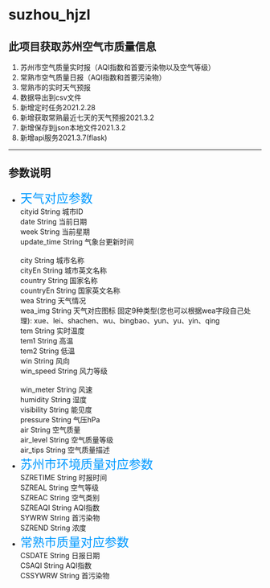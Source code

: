<!--
 * @Author       : Yuki
 * @Date         : 2021-02-23 23:48:01
 * @LastEditors: Please set LastEditors
 * @LastEditTime: 2021-02-27 14:31:03
 * @FilePath     : \suzhou_hjzl\README.md
-->
# suzhou_hjzl
## 此项目获取苏州空气市质量信息

1. 苏州市空气质量实时报（AQI指数和首要污染物以及空气等级）
2. 常熟市空气质量日报（AQI指数和首要污染物）
3. 常熟市的实时天气预报
4. 数据导出到csv文件
5. 新增定时任务2021.2.28
6. 新增获取常熟最近七天的天气预报2021.3.2
7. 新增保存到json本地文件2021.3.2
8. 新增api服务2021.3.7(flask)
---
## 参数说明
- <font color=#0099ff size=5>天气对应参数</br></font>
cityid	String	城市ID</br>
date	String	当前日期</br>
week	String	当前星期</br>
update_time	String	气象台更新时间</br>	
city	String	城市名称</br>
cityEn	String	城市英文名称</br>	
country	String	国家名称</br>
countryEn	String	国家英文名称</br>	
wea	String	天气情况</br>
wea_img	String	天气对应图标	固定9种类型(您也可以根据wea字段自己处理):
xue、lei、shachen、wu、bingbao、yun、yu、yin、qing</br>
tem	String	实时温度</br>
tem1	String	高温</br>
tem2	String	低温</br>
win	String	风向</br>
win_speed	String	风力等级</br>	
win_meter	String	风速</br>
humidity	String	湿度</br>
visibility	String	能见度</br>
pressure	String	气压hPa</br>
air	String	空气质量</br>
air_level	String	空气质量等级</br>	
air_tips	String	空气质量描述</br>
- <font color=#0099ff size=5>苏州市环境质量对应参数</br></font>
SZRETIME    String  时报时间</br>
SZREAL      String  空气等级</br>
SZREAC      String  空气类别</br>
SZREAQI     String  AQI指数</br>
SYWRW       String  首污染物</br>
SZREND      String  浓度</br>
- <font color=#0099ff size=5>常熟市质量对应参数</br></font>
CSDATE      String  日报日期</br>
CSAQI       String  AQI指数</br>
CSSYWRW     String  首污染物</br>
